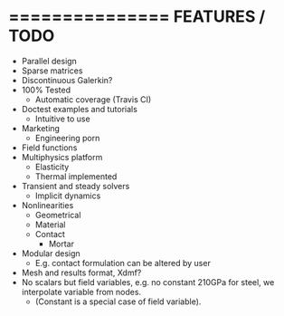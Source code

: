 ===============
FEATURES / TODO
===============

- Parallel design
- Sparse matrices
- Discontinuous Galerkin?
- 100% Tested
  - Automatic coverage (Travis CI)
- Doctest examples and tutorials
  - Intuitive to use
- Marketing
  - Engineering porn
- Field functions
- Multiphysics platform
  - Elasticity
  - Thermal implemented
- Transient and steady solvers
  - Implicit dynamics
- Nonlinearities
  - Geometrical
  - Material
  - Contact
    - Mortar
- Modular design
  - E.g. contact formulation can be altered by user
- Mesh and results format, Xdmf?
- No scalars but field variables, e.g. no constant 210GPa for steel, we interpolate variable from nodes.
  - (Constant is a special case of field variable).
